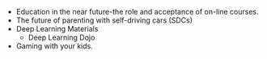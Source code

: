 - Education in the near future-the role and acceptance of on-line courses.
- The future of parenting with self-driving cars (SDCs)
- Deep Learning Materials
  - Deep Learning Dojo
- Gaming with your kids.
